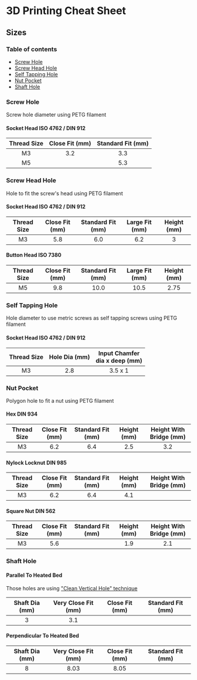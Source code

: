 # 3D Printing Cheat Sheet

## Sizes

### Table of contents
* [Screw Hole](#screw-hole)
* [Screw Head Hole](#screw-head-hole)
* [Self Tapping Hole](#self-tapping-hole)
* [Nut Pocket](#nut-pocket)
* [Shaft Hole](#shaft-hole)



### Screw Hole

Screw hole diameter using PETG filament

#### Socket Head ISO 4762 / DIN 912

| Thread Size | Close Fit (mm) | Standard Fit (mm) |
|:-----------:|:--------------:|:-----------------:|
| M3  | 3.2 | 3.3 |
| M5  | | 5.3 |



### Screw Head Hole

Hole to fit the screw's head using PETG filament

#### Socket Head ISO 4762 / DIN 912

| Thread Size | Close Fit (mm) | Standard Fit (mm) | Large Fit (mm) | Height (mm) |
|:-----------:|:--------------:|:-----------------:|:--------------:|:------:|
| M3  | 5.8 | 6.0  | 6.2  | 3 |


#### Button Head ISO 7380

| Thread Size | Close Fit (mm) | Standard Fit (mm) | Large Fit (mm) | Height (mm) |
|:-----------:|:--------------:|:-----------------:|:--------------:|:-----------:|
| M5  | 9.8 | 10.0 | 10.5 | 2.75 |



### Self Tapping Hole

Hole diameter to use metric screws as self tapping screws using PETG filament

#### Socket Head ISO 4762 / DIN 912

| Thread Size | Hole Dia (mm) | Input Chamfer <br> dia x deep (mm) |
|:-----------:|:-------------:|:----------------------------------:|
| M3  | 2.8 | 3.5 x 1 |



### Nut Pocket

Polygon hole to fit a nut using PETG filament

#### Hex DIN 934

| Thread Size | Close Fit (mm) | Standard Fit (mm) | Height (mm) | Height With Bridge (mm) |
|:-----------:|:--------------:|:-----------------:|:-----------:|:-----------------------:|
| M3  | 6.2 | 6.4 | 2.5 | 3.2 |


#### Nylock Locknut DIN 985

| Thread Size | Close Fit (mm) | Standard Fit (mm) | Height (mm) | Height With Bridge (mm) |
|:-----------:|:--------------:|:-----------------:|:-----------:|:-----------------------:|
| M3  | 6.2 | 6.4 | 4.1 | |


#### Square Nut DIN 562

| Thread Size | Close Fit (mm) | Standard Fit (mm) | Height (mm) | Height With Bridge (mm) |
|:-----------:|:--------------:|:-----------------:|:-----------:|:-----------------------:|
| M3  | 5.6 |  | 1.9 | 2.1 |



### Shaft Hole

#### Parallel To Heated Bed

Those holes are using ["Clean Vertical Hole" technique](techniques.md)

| Shaft Dia (mm) | Very Close Fit (mm) | Close Fit (mm) | Standard Fit (mm) |
|:--------------:|:-------------------:|:--------------:|:-----------------:|
| 3 | 3.1 | | |


#### Perpendicular To Heated Bed

| Shaft Dia (mm) | Very Close Fit (mm) | Close Fit (mm) | Standard Fit (mm) |
|:--------------:|:-------------------:|:--------------:|:-----------------:|
| 8 | 8.03 | 8.05 | |